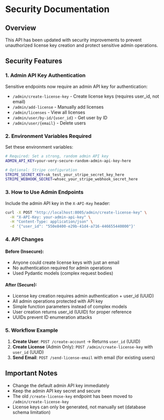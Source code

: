 # Security Documentation

## Overview

This API has been updated with security improvements to prevent unauthorized license key creation and protect sensitive admin operations.

## Security Features

### 1. Admin API Key Authentication

Sensitive endpoints now require an admin API key for authentication:

- `/admin/create-license-key` - Create license keys (requires user_id, not email)
- `/admin/add-license` - Manually add licenses  
- `/admin/licenses` - View all licenses
- `/admin/user/by-id/{user_id}` - Get user by ID
- `/admin/user/{email}` - Delete users

### 2. Environment Variables Required

Set these environment variables:

```bash
# Required: Set a strong, random admin API key
ADMIN_API_KEY=your-very-secure-random-admin-api-key-here

# Optional: Stripe configuration
STRIPE_SECRET_KEY=sk_test_your_stripe_secret_key_here
STRIPE_WEBHOOK_SECRET=whsec_your_stripe_webhook_secret_here
```

### 3. How to Use Admin Endpoints

Include the admin API key in the `X-API-Key` header:

```bash
curl -X POST "http://localhost:8005/admin/create-license-key" \
  -H "X-API-Key: your-admin-api-key" \
  -H "Content-Type: application/json" \
  -d '{"user_id": "550e8400-e29b-41d4-a716-446655440000"}'
```

### 4. API Changes

#### Before (Insecure):
- Anyone could create license keys with just an email
- No authentication required for admin operations
- Used Pydantic models (complex request bodies)

#### After (Secure):
- License key creation requires admin authentication + user_id (UUID)
- All admin operations protected with API key
- Simple function parameters instead of complex models
- User creation returns user_id (UUID) for proper reference
- UUIDs prevent ID enumeration attacks

### 5. Workflow Example

1. **Create User**: `POST /create-account` → Returns `user_id` (UUID)
2. **Create License** (Admin Only): `POST /admin/create-license-key` with `user_id` (UUID)
3. **Send Email**: `POST /send-license-email` with email (for existing users)

## Important Notes

- Change the default admin API key immediately
- Keep the admin API key secret and secure
- The old `/create-license-key` endpoint has been moved to `/admin/create-license-key`
- License keys can only be generated, not manually set (database schema limitation) 